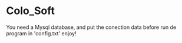 # Colo_Soft
You need a Mysql database, and put the conection data before run de program in 'config.txt'
enjoy!
